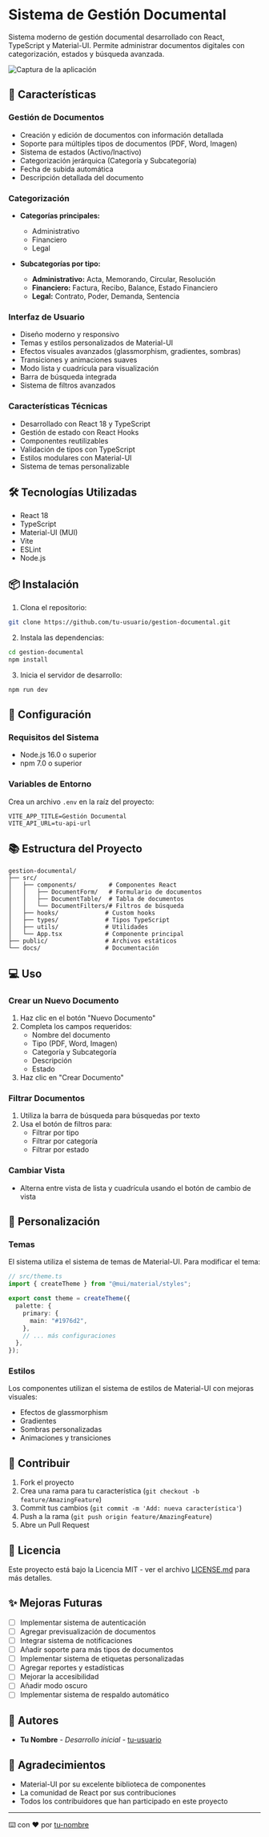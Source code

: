 # Sistema de Gestión Documental

Sistema moderno de gestión documental desarrollado con React, TypeScript y Material-UI. Permite administrar documentos digitales con categorización, estados y búsqueda avanzada.

![Captura de la aplicación](./docs/screenshot.png)

## 🚀 Características

### Gestión de Documentos

- Creación y edición de documentos con información detallada
- Soporte para múltiples tipos de documentos (PDF, Word, Imagen)
- Sistema de estados (Activo/Inactivo)
- Categorización jerárquica (Categoría y Subcategoría)
- Fecha de subida automática
- Descripción detallada del documento

### Categorización

- **Categorías principales:**

  - Administrativo
  - Financiero
  - Legal

- **Subcategorías por tipo:**
  - **Administrativo:** Acta, Memorando, Circular, Resolución
  - **Financiero:** Factura, Recibo, Balance, Estado Financiero
  - **Legal:** Contrato, Poder, Demanda, Sentencia

### Interfaz de Usuario

- Diseño moderno y responsivo
- Temas y estilos personalizados de Material-UI
- Efectos visuales avanzados (glassmorphism, gradientes, sombras)
- Transiciones y animaciones suaves
- Modo lista y cuadrícula para visualización
- Barra de búsqueda integrada
- Sistema de filtros avanzados

### Características Técnicas

- Desarrollado con React 18 y TypeScript
- Gestión de estado con React Hooks
- Componentes reutilizables
- Validación de tipos con TypeScript
- Estilos modulares con Material-UI
- Sistema de temas personalizable

## 🛠️ Tecnologías Utilizadas

- React 18
- TypeScript
- Material-UI (MUI)
- Vite
- ESLint
- Node.js

## 📦 Instalación

1. Clona el repositorio:

```bash
git clone https://github.com/tu-usuario/gestion-documental.git
```

2. Instala las dependencias:

```bash
cd gestion-documental
npm install
```

3. Inicia el servidor de desarrollo:

```bash
npm run dev
```

## 🔧 Configuración

### Requisitos del Sistema

- Node.js 16.0 o superior
- npm 7.0 o superior

### Variables de Entorno

Crea un archivo `.env` en la raíz del proyecto:

```env
VITE_APP_TITLE=Gestión Documental
VITE_API_URL=tu-api-url
```

## 📚 Estructura del Proyecto

```
gestion-documental/
├── src/
│   ├── components/         # Componentes React
│   │   ├── DocumentForm/   # Formulario de documentos
│   │   ├── DocumentTable/  # Tabla de documentos
│   │   └── DocumentFilters/# Filtros de búsqueda
│   ├── hooks/             # Custom hooks
│   ├── types/             # Tipos TypeScript
│   ├── utils/             # Utilidades
│   └── App.tsx            # Componente principal
├── public/                # Archivos estáticos
└── docs/                  # Documentación
```

## 💻 Uso

### Crear un Nuevo Documento

1. Haz clic en el botón "Nuevo Documento"
2. Completa los campos requeridos:
   - Nombre del documento
   - Tipo (PDF, Word, Imagen)
   - Categoría y Subcategoría
   - Descripción
   - Estado
3. Haz clic en "Crear Documento"

### Filtrar Documentos

1. Utiliza la barra de búsqueda para búsquedas por texto
2. Usa el botón de filtros para:
   - Filtrar por tipo
   - Filtrar por categoría
   - Filtrar por estado

### Cambiar Vista

- Alterna entre vista de lista y cuadrícula usando el botón de cambio de vista

## 🎨 Personalización

### Temas

El sistema utiliza el sistema de temas de Material-UI. Para modificar el tema:

```typescript
// src/theme.ts
import { createTheme } from "@mui/material/styles";

export const theme = createTheme({
  palette: {
    primary: {
      main: "#1976d2",
    },
    // ... más configuraciones
  },
});
```

### Estilos

Los componentes utilizan el sistema de estilos de Material-UI con mejoras visuales:

- Efectos de glassmorphism
- Gradientes
- Sombras personalizadas
- Animaciones y transiciones

## 🤝 Contribuir

1. Fork el proyecto
2. Crea una rama para tu característica (`git checkout -b feature/AmazingFeature`)
3. Commit tus cambios (`git commit -m 'Add: nueva característica'`)
4. Push a la rama (`git push origin feature/AmazingFeature`)
5. Abre un Pull Request

## 📝 Licencia

Este proyecto está bajo la Licencia MIT - ver el archivo [LICENSE.md](LICENSE.md) para más detalles.

## ✨ Mejoras Futuras

- [ ] Implementar sistema de autenticación
- [ ] Agregar previsualización de documentos
- [ ] Integrar sistema de notificaciones
- [ ] Añadir soporte para más tipos de documentos
- [ ] Implementar sistema de etiquetas personalizadas
- [ ] Agregar reportes y estadísticas
- [ ] Mejorar la accesibilidad
- [ ] Añadir modo oscuro
- [ ] Implementar sistema de respaldo automático

## 👥 Autores

- **Tu Nombre** - _Desarrollo inicial_ - [tu-usuario](https://github.com/tu-usuario)

## 🙏 Agradecimientos

- Material-UI por su excelente biblioteca de componentes
- La comunidad de React por sus contribuciones
- Todos los contribuidores que han participado en este proyecto

---

⌨️ con ❤️ por [tu-nombre](https://github.com/tu-usuario)
